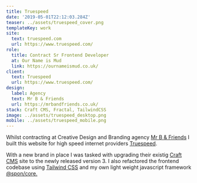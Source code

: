 ```yaml
---
title: Truespeed
date: '2019-05-01T22:12:03.284Z'
teaser: ../assets/truespeed_cover.png
templateKey: work
site:
  text: truespeed.com
  url: https://www.truespeed.com/
role:
  title: Contract Sr Frontend Developer
  at: Our Name is Mud
  link: https://ournameismud.co.uk/
client:
  text: Truespeed
  url: https://www.truespeed.com/
design:
  label: Agency
  text: Mr B & Friends
  url: https://mrbandfriends.co.uk/
stack: Craft CMS, Fractal, TailwindCSS
image: ../assets/truespeed_desktop.png
mobile: ../assets/truespeed_mobile.png
---
```


Whilst contracting at Creative Design and Branding agency <a href="https://mrbandfriends.co.uk/">Mr B & Friends</a> I built this website for high speed internet providers <a href="https://www.truespeed.com/">Truespeed</a>.

With a new brand in place I was tasked with upgrading their existig <a href="https://craftcms.com">Craft CMS</a> site to the newly released version 3. I also refactored the frontend codebase using <a href="https://tailwindcss.com">Tailwind CSS</a> and my own light weight javascript framework <a href="https://github.com/magicspon/spon-core/tree/v1">@spon/core.</a>
